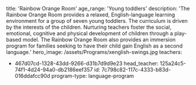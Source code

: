 title: 'Rainbow Orange Room'
age_range: 'Young toddlers'
description: 'The Rainbow Orange Room provides a relaxed, English-language learning environment for a group of seven young toddlers. The curriculum is driven by the interests of the children. Nurturing teachers foster the social, emotional, cognitive and physical development of children through a play-based model. The Rainbow Orange Room also provides an immersion program for families seeking to have their child gain English as a second language.'
hero_image: /assets/Programs/xenglish-swings.jpg
teachers:
  - 467d07cd-1328-43dd-9266-d31b7d9d9e23
head_teacher: 125a24c5-74f1-4d24-94a0-db2186eef357
id: 7c798c82-117c-4333-b83d-016ddafcc90d
program-type: language-program
